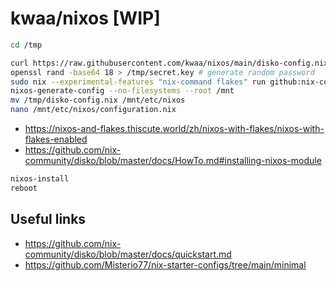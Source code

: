 # kwaa/nixos [WIP]

```bash
cd /tmp

curl https://raw.githubusercontent.com/kwaa/nixos/main/disko-config.nix -o /tmp/disko-config.nix
openssl rand -base64 18 > /tmp/secret.key # generate random password
sudo nix --experimental-features "nix-command flakes" run github:nix-community/disko -- --mode disko /tmp/disko-config.nix
nixos-generate-config --no-filesystems --root /mnt
mv /tmp/disko-config.nix /mnt/etc/nixos
nano /mnt/etc/nixos/configuration.nix
```

- https://nixos-and-flakes.thiscute.world/zh/nixos-with-flakes/nixos-with-flakes-enabled
- https://github.com/nix-community/disko/blob/master/docs/HowTo.md#installing-nixos-module

```bash
nixos-install
reboot
```

## Useful links

- https://github.com/nix-community/disko/blob/master/docs/quickstart.md
- https://github.com/Misterio77/nix-starter-configs/tree/main/minimal
